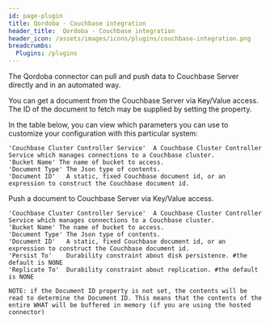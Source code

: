 ```yaml
---
id: page-plugin
title: Qordoba - Couchbase integration
header_title:  Qordoba - Couchbase integration
header_icon: /assets/images/icons/plugins/couchbase-integration.png
breadcrumbs:
  Plugins: /plugins
---
```


The Qordoba connector can pull and push data to Couchbase Server directly and in an automated way.

You can get a document from the Couchbase Server via Key/Value access. The ID of the document to fetch may be supplied by setting the <Document Id> property.

In the table below, you can view which parameters you can use to customize your configuration with this particular system:

```
'Couchbase Cluster Controller Service'	A Couchbase Cluster Controller Service which manages connections to a Couchbase cluster.
'Bucket Name' The name of bucket to access.
'Document Type'	The Json type of contents.
'Document ID'	A static, fixed Couchbase document id, or an expression to construct the Couchbase document id.

```
Push a document to Couchbase Server via Key/Value access.

```
'Couchbase Cluster Controller Service'	A Couchbase Cluster Controller Service which manages connections to a Couchbase cluster.
'Bucket Name' The name of bucket to access.
'Document Type'	The Json type of contents.
'Document ID'	A static, fixed Couchbase document id, or an expression to construct the Couchbase document id.
'Persist To'	Durability constraint about disk persistence. #the default is NONE
'Replicate To'	Durability constraint about replication. #the default is NONE
```

```
NOTE: if the Document ID property is not set, the contents will be read to determine the Document ID. This means that the contents of the entire WHAT will be buffered in memory (if you are using the hosted connector)
```

